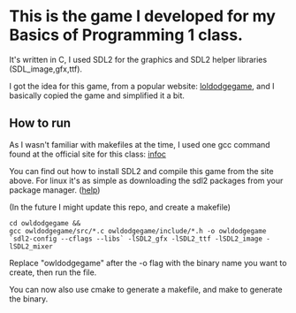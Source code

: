 # This is the game I developed for my Basics of Programming 1 class.

It's written in C, I used SDL2 for the graphics and SDL2 helper libraries (SDL_image,gfx,ttf).

I got the idea for this game, from a popular website: [loldodgegame](www.loldodgegame.com), and I basically copied the game and simplified it a bit.

## How to run

As I wasn't familiar with makefiles at the time, I used one gcc command found at the official site for this class: [infoc](https://infoc.eet.bme.hu/sdl_telepito/)

You can find out how to install SDL2 and compile this game from the site above. For linux it's as simple as downloading the sdl2 packages from your package manager. ([help](https://wiki.libsdl.org/SDL2/Installation))

(In the future I might update this repo, and create a makefile)

```
cd owldodgegame &&
gcc owldodgegame/src/*.c owldodgegame/include/*.h -o owldodgegame `sdl2-config --cflags --libs` -lSDL2_gfx -lSDL2_ttf -lSDL2_image -lSDL2_mixer
```

Replace "owldodgegame" after the -o flag with the binary name you want to create, then run the file.

You can now also use cmake to generate a makefile, and make to generate the binary.
